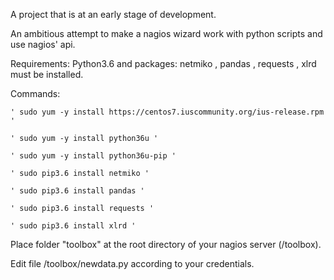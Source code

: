 A project that is at an early stage of development.

An ambitious attempt to make a nagios wizard work with python scripts and use nagios' api.

Requirements: Python3.6 and packages: netmiko , pandas , requests , xlrd must be installed.

Commands:

    ' sudo yum -y install https://centos7.iuscommunity.org/ius-release.rpm '

    ' sudo yum -y install python36u '

    ' sudo yum -y install python36u-pip '

    ' sudo pip3.6 install netmiko ' 

    ' sudo pip3.6 install pandas '

    ' sudo pip3.6 install requests '

    ' sudo pip3.6 install xlrd '
    
Place folder "toolbox" at the root directory of your nagios server (/toolbox).

Edit file /toolbox/newdata.py according to your credentials.

